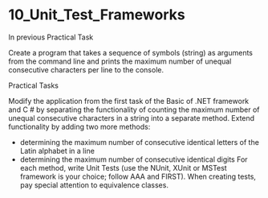 # 10_Unit_Test_Frameworks
In previous Practical Task

Create a program that takes a sequence of symbols (string) as arguments from the command line 
and prints the maximum number of unequal consecutive characters per line to the console.

Practical Tasks

Modify the application from the first task of the Basic of .NET framework and C # 
by separating the functionality of counting the maximum number of unequal consecutive 
characters in a string into a separate method. Extend functionality by adding two more methods:
 - determining the maximum number of consecutive identical letters of the Latin alphabet in a line
 - determining the maximum number of consecutive identical digits
For each method, write Unit Tests (use the NUnit, XUnit or MSTest framework is your choice; 
follow AAA and FIRST). When creating tests, pay special attention to equivalence classes.
